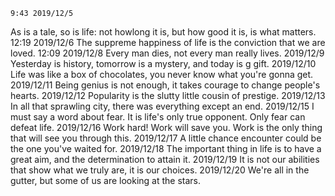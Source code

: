 	9:43 2019/12/5
As is a tale, so is life: not howlong it is, but how good it is, is what matters.
	12:19 2019/12/6
The suppreme happiness of life is the conviction that we are loved.
	12:09 2019/12/8
Every man dies, not every man really lives.
	2019/12/9
Yesterday is history, tomorrow is a mystery, and today is g gift.
	2019/12/10
Life was like a box of chocolates, you never know what you're gonna get.
	2019/12/11
Being genius is not enough, it takes courage to change people's hearts.
	2019/12/12
Popularity is the slutty little cousin of prestige.
	2019/12/13
In all that sprawling city, there was everything except an end.
	2019/12/15
I must say a word about fear. It is life's only true opponent. Only fear can defeat life.
	2019/12/16
Work hard! Work will save you. Work is the only thing that will see you through this.
	2019/12/17
A little chance encounter could be the one you've waited for.
	2019/12/18
The important thing in life is to have a great aim, and the determination to attain it.
	2019/12/19
It is not our abilities that show what we truly are, it is our choices.
	2019/12/20
We're all in the gutter, but some of us are looking at the stars.

